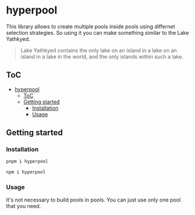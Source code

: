 # hyperpool

This library allows to create multiple pools inside pools using differnet selection strategies. So using it you can make something similar to the Lake Yathkyed.

> Lake Yathkyed contains the only lake on an island in a lake on an island in a lake in the world, and the only islands within such a lake.

## ToC
- [hyperpool](#hyperpool)
  - [ToC](#toc)
  - [Getting started](#getting-started)
    - [Installation](#installation)
    - [Usage](#usage)

## Getting started

### Installation

```sh
pnpm i hyperpool
```

```sh
npm i hyperpool
```

### Usage

It's not necessary to build pools in pools. You can just use only one pool that you need.

